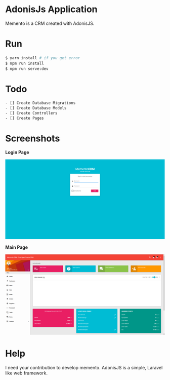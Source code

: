 # AdonisJs Application

Memento is a CRM created with AdonisJS.

# Run

```bash
$ yarn install # if you get error
$ npm run install
$ npm run serve:dev
```

# Todo

    - [] Create Database Migrations
    - [] Create Database Models
    - [] Create Controllers
    - [] Create Pages

# Screenshots

**Login Page**

![/docs/images/login.png](/docs/images/login.png)

**Main Page**

![/docs/images/main.png](/docs/images/main.png)

# Help

I need your contribution to develop memento. AdonisJS is a simple, Laravel like web framework.